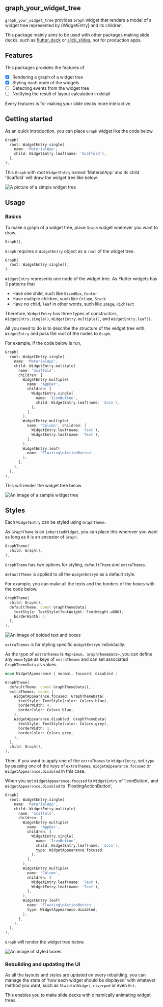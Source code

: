 <!--
This README describes the package. If you publish this package to pub.dev,
this README's contents appear on the landing page for your package.

For information about how to write a good package README, see the guide for
[writing package pages](https://dart.dev/guides/libraries/writing-package-pages).

For general information about developing packages, see the Dart guide for
[creating packages](https://dart.dev/guides/libraries/create-library-packages)
and the Flutter guide for
[developing packages and plugins](https://flutter.dev/developing-packages).
-->

## graph_your_widget_tree

`graph_your_widget_tree` provides `Graph` widget that renders a model of a widget tree represented by [WidgetEntry] and its children.

This package mainly aims to be used with other packages making slide decks, such as [flutter_deck]() or [slick_slides](), not for production apps.

## Features

This packages provides the features of 

- [x] Rendering a graph of a widget tree
- [x] Styling each node of the widgets
- [ ] Detecting events from the widget tree
- [ ] Notifying the result of layout calculation in detail

Every features is for making your slide decks more interactive.

## Getting started

As an quick introduction, you can place `Graph` widget like the code below.

```dart
Graph(
  root: WidgetEntry.single(
    name: 'MaterialApp',
    child: WidgetEntry.leaf(name: 'Scaffold'),
  ),
),
```

This `Graph` with root `WidgetEntry` named 'MaterialApp' and its child 'Scaffold' will draw the widget tree like below.

![A picture of a simple widget tree](https://github.com/chooyan-eng/graph_your_widget_tree/assets/20849526/ba17a9ff-bcd6-4e26-9027-3611f97318d4)

## Usage

### Basics

To make a graph of a widget tree, place `Graph` widget wherever you want to draw.

```dart
Graph(),
```

`Graph` requires a `WidgetEntry` object as a `root` of the widget tree.

```dart
Graph(
  root: WidgetEntry.single(),
)
```

`WidgetEntry` represents one node of the widget tree. As Flutter widgets has 3 patterns that

- Have one child, such like `SizedBox`, `Center`
- Have multiple children, such like `Column`, `Stack`
- Have no child, `leaf` in other words, such like `Image`, `RichText`

Therefore, `WidgetEntry` has three types of constructors, `WidgetEntry.single()`, `WidgetEntry.multiple()`, and `WidgetEntry.leaf()`.

All you need to do is to describe the structure of the widget tree with `WidgetEntry` and pass the root of the nodes to `Graph`.

For example, if the code below is run,

```dart
Graph(
  root: WidgetEntry.single(
    name: 'MaterialApp',
    child: WidgetEntry.multiple(
      name: 'Scaffold',
      children: [
        WidgetEntry.multiple(
          name: 'AppBar', 
          children: [
            WidgetEntry.single(
              name: 'IconButton',
              child: WidgetEntry.leaf(name: 'Icon'),
            ),
          ],
        ),
        WidgetEntry.multiple(
          name: 'Column', children: [
            WidgetEntry.leaf(name: 'Text'),
            WidgetEntry.leaf(name: 'Text'),
          ],
        ),
        WidgetEntry.leaf(
          name: 'Floating\nActionButton',
        ),
      ],
    ),
  ),
),
```

This will render the widget tree below

![An image of a sample widget tree](https://github.com/chooyan-eng/graph_your_widget_tree/assets/20849526/ea482d40-ed49-4244-9cda-1886e1705ee7)

## Styles

Each `WidgetEntry` can be styled using `GraphTheme`.

As `GraphTheme` is an `InheritedWidget`, you can place this wherever you want as long as it is an ancestor of `Graph`.

```dart
GraphTheme(
  child: Graph(),
),
```

`GraphTheme` has two options for styling, `defaultTheme` and `extraThemes`.

`defaultTheme` is applied to all the `WidgetEntry`s as a default style.

For example, you can make all the texts and the borders of the boxes with the code below.

```dart
GraphTheme(
  child: Graph(),
  defaultTheme: const GraphThemeData(
    textStyle: TextStyle(fontWeight: FontWeight.w800),
    borderWidth: 4,
  ),
),
```

![An image of bolded text and boxes](https://github.com/chooyan-eng/graph_your_widget_tree/assets/20849526/866152c4-6bef-480f-8fca-a360db222652)

`extraThemes` is for styling specific `WidgetEntry`s individually.

As the type of `extraThemes` is `Map<Enum, GraphThemeData>`, you can define any `enum` type as keys of `extraThemes` and can set associated `GraphThemeData` as values.

```dart
enum WidgetAppearance { normal, focused, disabled }

GraphTheme(
  defaultTheme: const GraphThemeData(),
  extraThemes: const {
    WidgetAppearance.focused: GraphThemeData(
      textStyle: TextStyle(color: Colors.blue),
      borderWidth: 4,
      borderColor: Colors.blue,
    ),  
    WidgetAppearance.disabled: GraphThemeData(
      textStyle: TextStyle(color: Colors.grey),
      borderWidth: 1,
      borderColor: Colors.grey,
    ),  
  },
  child: Graph(),
),
```

Then, if you want to apply one of the `extraThemes` to `WidgetEntry`, set `type` by passing one of the keys of `extraThemes`, `WidgetAppearance.focused` or `WidgetAppearance.disabled` in this case.

When you set `WidgetAppearance.focused` to `WidgetEntry` of 'IconButton', and `WidgetAppearance.disabled` to `FloatingActionButton',

```dart
Graph(
  root: WidgetEntry.single(
    name: 'MaterialApp',
    child: WidgetEntry.multiple(
      name: 'Scaffold',
      children: [
        WidgetEntry.multiple(
          name: 'AppBar',
          children: [
            WidgetEntry.single(
              name: 'IconButton',
              child: WidgetEntry.leaf(name: 'Icon'),
              type: WidgetAppearance.focused,
            ),
          ],
        ),
        WidgetEntry.multiple(
          name: 'Column',
          children: [
            WidgetEntry.leaf(name: 'Text'),
            WidgetEntry.leaf(name: 'Text'),
          ],
        ),
        WidgetEntry.leaf(
          name: 'Floating\nActionButton',
          type: WidgetAppearance.disabled,
        ),
      ],
    ),
  ),
),
```

`Graph` will render the widget tree below.

![An image of styled boxes](https://github.com/chooyan-eng/graph_your_widget_tree/assets/20849526/9b37d61f-466d-4975-a852-b840c673ad20)

### Rebuilding and updating the UI

As all the layouts and styles are updated on every rebuilding, you can manage the state of 'how each widget should be displayed' with whatever method you want, such as `StatefulWidget`, `riverpod` or even `Get`.

This enables you to make slide decks with dinamically animating widget trees.
